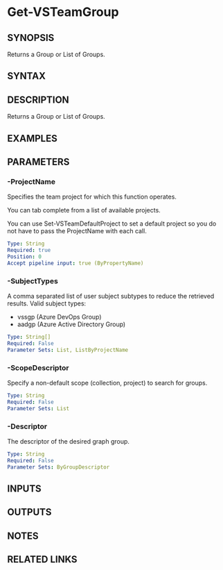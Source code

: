 


# Get-VSTeamGroup

## SYNOPSIS

Returns a Group or List of Groups.

## SYNTAX

## DESCRIPTION

Returns a Group or List of Groups.

## EXAMPLES

## PARAMETERS

### -ProjectName

Specifies the team project for which this function operates.

You can tab complete from a list of available projects.

You can use Set-VSTeamDefaultProject to set a default project so
you do not have to pass the ProjectName with each call.

```yaml
Type: String
Required: true
Position: 0
Accept pipeline input: true (ByPropertyName)
```

### -SubjectTypes

A comma separated list of user subject subtypes to reduce the retrieved results.
Valid subject types:

- vssgp (Azure DevOps Group)
- aadgp (Azure Active Directory Group)

```yaml
Type: String[]
Required: False
Parameter Sets: List, ListByProjectName
```

### -ScopeDescriptor

Specify a non-default scope (collection, project) to search for groups.

```yaml
Type: String
Required: False
Parameter Sets: List
```

### -Descriptor

The descriptor of the desired graph group.

```yaml
Type: String
Required: False
Parameter Sets: ByGroupDescriptor
```

## INPUTS

## OUTPUTS

## NOTES

## RELATED LINKS
